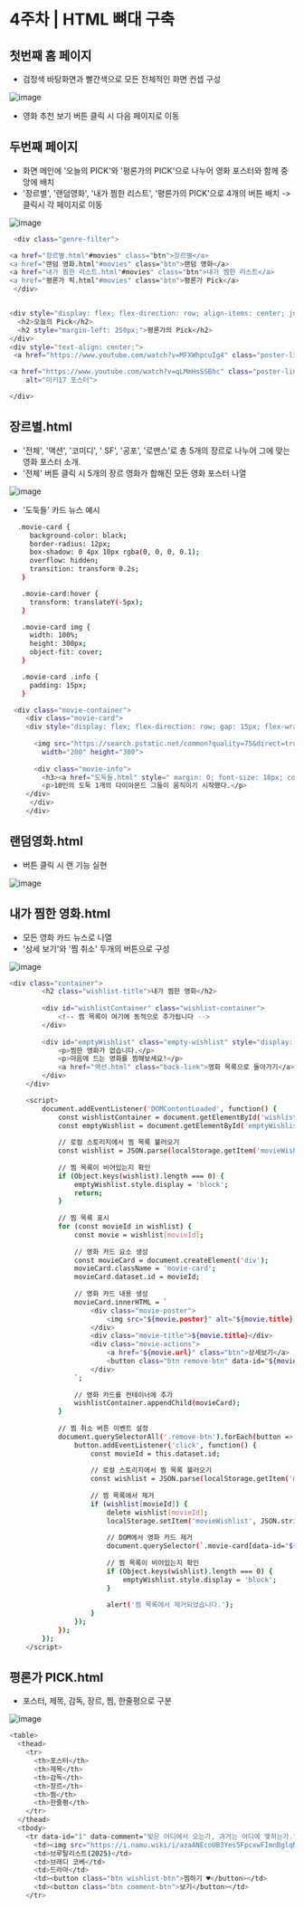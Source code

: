 # 4주차 | HTML 뼈대 구축

## 첫번째 홈 페이지
- 검정색 바탕화면과 빨간색으로 모든 전체적인 화면 컨셉 구성

![image](https://github.com/user-attachments/assets/24fb33e8-287d-4926-a1dc-04fb16b23231)

- 영화 추천 보기 버튼 클릭 시 다음 페이지로 이동

## 두번째 페이지

- 화면 메인에 '오늘의 PICK'와 '평론가의 PICK'으로 나누어 영화 포스터와 함께 중앙에 배치
- '장르별', '랜덤영화', '내가 찜한 리스트', '평론가의 PICK'으로 4개의 버튼 배치 -> 클릭시 각 페이지로 이동
  
![image](https://github.com/user-attachments/assets/4cdd883f-c22f-423f-a988-e030338c6858)

```bash
 <div class="genre-filter">

<a href="장르별.html"#movies" class="btn">장르별</a>
<a href="랜덤 영화.html"#movies" class="btn">랜덤 영화</a>
<a href="내가 찜한 리스트.html"#movies" class="btn">내가 찜한 리스트</a>
<a href="평론가 픽.html"#movies" class="btn">평론가 Pick</a>
 </div>


<div style="display: flex; flex-direction: row; align-items: center; justify-content: center;">
  <h2>오늘의 Pick</h2>
  <h2 style="margin-left: 250px;">평론가의 Pick</h2>
</div>
<div style="text-align: center;">
 <a href="https://www.youtube.com/watch?v=MFXWhpcuIg4" class="poster-link" target="_blank" rel="noopener noreferrer"><img src="https://search.pstatic.net/common?quality=75&direct=true&src=https%3A%2F%2Fmovie-phinf.pstatic.net%2F20250207_265%2F1738893336962Cn1Vd_JPEG%2Fmovie_image.jpg"  width="450" height="700">

<a href="https://www.youtube.com/watch?v=qLMmHsSSBhc" class="poster-link" target="_blank" rel="noopener noreferrer"><img src="https://search.pstatic.net/common?quality=75&direct=true&src=https%3A%2F%2Fmovie-phinf.pstatic.net%2F20250224_285%2F17403736827925oq24_JPEG%2Fmovie_image.jpg"  width="450" height="700"   style="cursor: pointer;"
    alt="미키17 포스터">

</div>
```
## 장르별.html
- '전체', '액션', '코미디', ' SF', '공포', '로맨스'로 총 5개의 장르로 나누어 그에 맞는 영화 포스터 소개.
- '전체' 버튼 클릭 시 5개의 장르 영화가 합해진 모든 영화 포스터 나열
  
![image](https://github.com/user-attachments/assets/5c7f008c-f59a-467f-a730-46fb30b10328)


- '도둑들' 카드 뉴스 예시
  
 ```bash
   .movie-card {
      background-color: black;
      border-radius: 12px;
      box-shadow: 0 4px 10px rgba(0, 0, 0, 0.1);
      overflow: hidden;
      transition: transform 0.2s;
    }

    .movie-card:hover {
      transform: translateY(-5px);
    }

    .movie-card img {
      width: 100%;
      height: 300px;
      object-fit: cover;
    }

    .movie-card .info {
      padding: 15px;
    }
```

```bash
 <div class="movie-container">
    <div class="movie-card">
    <div style="display: flex; flex-direction: row; gap: 15px; flex-wrap: wrap;">
        
      <img src="https://search.pstatic.net/common?quality=75&direct=true&src=https%3A%2F%2Fmovie-phinf.pstatic.net%2F20120718_209%2F1342589585791cltsr_JPEG%2Fmovie_image.jpg" alt="영화 포스터" 
        width="200" height="300">
   
      <div class="movie-info">
        <h3><a href="도둑들.html" style=" margin: 0; font-size: 18px; color: inherit;">도둑들</h3></a>
        <p>10인의 도둑 1개의 다이아몬드 그들이 움직이기 시작했다.</p>
    </div>
     </div>
    </div>
  ```

## 랜덤영화.html

- 버튼 클릭 시 랜 기능 실현

![image](https://github.com/user-attachments/assets/3ce8e56d-6eac-4471-b578-3020e3ad3925)


## 내가 찜한 영화.html

- 모든 영화 카드 뉴스로 나열
- '상세 보기'와 '찜 취소' 두개의 버튼으로 구성

![image](https://github.com/user-attachments/assets/5f46bbf4-07fb-431b-857d-faa01921a968)

```bash
<div class="container">
        <h2 class="wishlist-title">내가 찜한 영화</h2>
        
        <div id="wishlistContainer" class="wishlist-container">
            <!-- 찜 목록이 여기에 동적으로 추가됩니다 -->
        </div>
        
        <div id="emptyWishlist" class="empty-wishlist" style="display: none;">
            <p>찜한 영화가 없습니다.</p>
            <p>마음에 드는 영화를 찜해보세요!</p>
            <a href="액션.html" class="back-link">영화 목록으로 돌아가기</a>
        </div>
    </div>

    <script>
        document.addEventListener('DOMContentLoaded', function() {
            const wishlistContainer = document.getElementById('wishlistContainer');
            const emptyWishlist = document.getElementById('emptyWishlist');
            
            // 로컬 스토리지에서 찜 목록 불러오기
            const wishlist = JSON.parse(localStorage.getItem('movieWishlist')) || {};
            
            // 찜 목록이 비어있는지 확인
            if (Object.keys(wishlist).length === 0) {
                emptyWishlist.style.display = 'block';
                return;
            }
            
            // 찜 목록 표시
            for (const movieId in wishlist) {
                const movie = wishlist[movieId];
                
                // 영화 카드 요소 생성
                const movieCard = document.createElement('div');
                movieCard.className = 'movie-card';
                movieCard.dataset.id = movieId;
                
                // 영화 카드 내용 생성
                movieCard.innerHTML = `
                    <div class="movie-poster">
                        <img src="${movie.poster}" alt="${movie.title} 포스터">
                    </div>
                    <div class="movie-title">${movie.title}</div>
                    <div class="movie-actions">
                        <a href="${movie.url}" class="btn">상세보기</a>
                        <button class="btn remove-btn" data-id="${movieId}">찜 취소</button>
                    </div>
                `;
                
                // 영화 카드를 컨테이너에 추가
                wishlistContainer.appendChild(movieCard);
            }
            
            // 찜 취소 버튼 이벤트 설정
            document.querySelectorAll('.remove-btn').forEach(button => {
                button.addEventListener('click', function() {
                    const movieId = this.dataset.id;
                    
                    // 로컬 스토리지에서 찜 목록 불러오기
                    const wishlist = JSON.parse(localStorage.getItem('movieWishlist')) || {};
                    
                    // 찜 목록에서 제거
                    if (wishlist[movieId]) {
                        delete wishlist[movieId];
                        localStorage.setItem('movieWishlist', JSON.stringify(wishlist));
                        
                        // DOM에서 영화 카드 제거
                        document.querySelector(`.movie-card[data-id="${movieId}"]`).remove();
                        
                        // 찜 목록이 비어있는지 확인
                        if (Object.keys(wishlist).length === 0) {
                            emptyWishlist.style.display = 'block';
                        }
                        
                        alert('찜 목록에서 제거되었습니다.');
                    }
                });
            });
        });
    </script>
```

## 평론가 PICK.html

- 포스터, 제목, 감독, 장르, 찜, 한줄평으로 구분

![image](https://github.com/user-attachments/assets/bef1dd82-5242-43e4-ae18-edc07231543c)

```bash
<table>
  <thead>
    <tr>
      <th>포스터</th>
      <th>제목</th>
      <th>감독</th>
      <th>장르</th>
      <th>찜</th>
      <th>한줄평</th>
    </tr>
  </thead>
  <tbody>
    <tr data-id="1" data-comment="빛은 어디에서 오는가, 과거는 어디에 맺히는가.">
      <td><img src="https://i.namu.wiki/i/azaANEcoUB3Yes5FpcxwFImnBglqNGHugGA-a4iGLuM5A5zpAkGxoxm8mCBSB3VmFf7MZUGpUIi2k0HCjTXrJLV68Ezj_8ef-ADIxMUmfvf_EzWAv8LifhrXLp2dxGif6m5bg-2TjA6qwsJV6r073w.webp" alt="브루탈리스트"></td>
      <td>브루탈리스트(2025)</td>
      <td>브래디 코베</td>
      <td>드라마</td>
      <td><button class="btn wishlist-btn">찜하기 ♥</button></td>
      <td><button class="btn comment-btn">보기</button></td>
    </tr>
```
